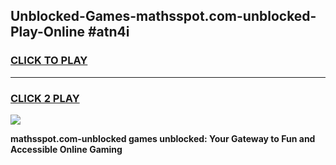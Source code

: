 
## Unblocked-Games-mathsspot.com-unblocked-Play-Online #atn4i
<h3>
<a href="https://news.freeplayer.one?title=mathsspot.com-unblocked&ref=3">CLICK TO PLAY</a></h3>
<hr>

<h3>
<a href="https://news.freeplayer.one?title=mathsspot.com-unblocked&ref=3">CLICK 2 PLAY</a>
  
</h3>

<a href="https://news.freeplayer.one?title=mathsspot.com-unblocked&ref=3"><img src="https://clearcache.store/games.png"></a>


**mathsspot.com-unblocked games unblocked: Your Gateway to Fun and Accessible Online Gaming**

